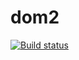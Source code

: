 # dom2
[![Build status](https://ci.appveyor.com/api/projects/status/g8scxryib4tbwjvu/branch/master?svg=true)](https://ci.appveyor.com/project/maria-namira/dom2/branch/master)
